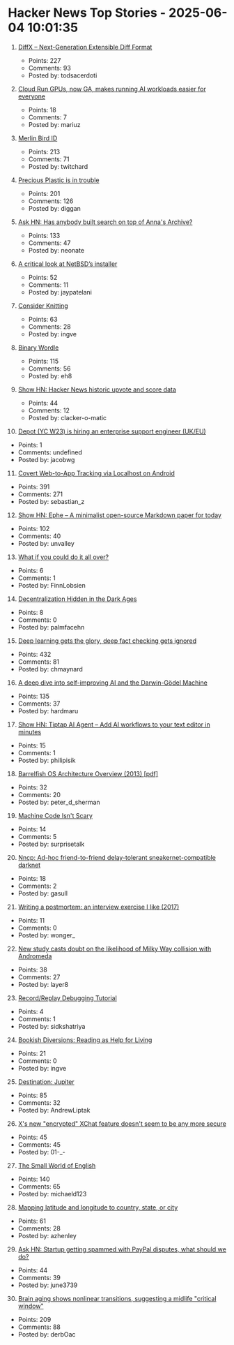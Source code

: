 # Hacker News Top Stories - 2025-06-04 10:01:35

1. [DiffX – Next-Generation Extensible Diff Format](https://diffx.org/)
   - Points: 227
   - Comments: 93
   - Posted by: todsacerdoti

2. [Cloud Run GPUs, now GA, makes running AI workloads easier for everyone](https://cloud.google.com/blog/products/serverless/cloud-run-gpus-are-now-generally-available)
   - Points: 18
   - Comments: 7
   - Posted by: mariuz

3. [Merlin Bird ID](https://merlin.allaboutbirds.org/)
   - Points: 213
   - Comments: 71
   - Posted by: twitchard

4. [Precious Plastic is in trouble](https://www.preciousplastic.com//news/problems-in-precious-plastic)
   - Points: 201
   - Comments: 126
   - Posted by: diggan

5. [Ask HN: Has anybody built search on top of Anna's Archive?](undefined)
   - Points: 133
   - Comments: 47
   - Posted by: neonate

6. [A critical look at NetBSD’s installer](https://eerielinux.wordpress.com/2025/05/31/installing-bsd-in-2025-part-3-a-critical-look-at-netbsds-installer/)
   - Points: 52
   - Comments: 11
   - Posted by: jaypatelani

7. [Consider Knitting](https://journal.stuffwithstuff.com/2025/05/30/consider-knitting/)
   - Points: 63
   - Comments: 28
   - Posted by: ingve

8. [Binary Wordle](https://wordle.chengeric.com/)
   - Points: 115
   - Comments: 56
   - Posted by: eh8

9. [Show HN: Hacker News historic upvote and score data](https://hn.dunkirk.sh/)
   - Points: 44
   - Comments: 12
   - Posted by: clacker-o-matic

10. [Depot (YC W23) is hiring an enterprise support engineer (UK/EU)](https://www.ycombinator.com/companies/depot/jobs/NdCr76D-enterprise-support-engineer)
   - Points: 1
   - Comments: undefined
   - Posted by: jacobwg

11. [Covert Web-to-App Tracking via Localhost on Android](https://localmess.github.io/)
   - Points: 391
   - Comments: 271
   - Posted by: sebastian_z

12. [Show HN: Ephe – A minimalist open-source Markdown paper for today](https://github.com/unvalley/ephe)
   - Points: 102
   - Comments: 40
   - Posted by: unvalley

13. [What if you could do it all over?](https://www.newyorker.com/magazine/2020/12/21/what-if-you-could-do-it-all-over)
   - Points: 6
   - Comments: 1
   - Posted by: FinnLobsien

14. [Decentralization Hidden in the Dark Ages](http://bionicmosquito.blogspot.com/2013/02/decentralization-hidden-in-dark-ages.html)
   - Points: 8
   - Comments: 0
   - Posted by: palmfacehn

15. [Deep learning gets the glory, deep fact checking gets ignored](https://rachel.fast.ai/posts/2025-06-04-enzyme-ml-fails/index.html)
   - Points: 432
   - Comments: 81
   - Posted by: chmaynard

16. [A deep dive into self-improving AI and the Darwin-Gödel Machine](https://richardcsuwandi.github.io/blog/2025/dgm/)
   - Points: 135
   - Comments: 37
   - Posted by: hardmaru

17. [Show HN: Tiptap AI Agent – Add AI workflows to your text editor in minutes](undefined)
   - Points: 15
   - Comments: 1
   - Posted by: philipisik

18. [Barrelfish OS Architecture Overview (2013) [pdf]](https://barrelfish.org/publications/TN-000-Overview.pdf)
   - Points: 32
   - Comments: 20
   - Posted by: peter_d_sherman

19. [Machine Code Isn't Scary](https://jimmyhmiller.com/machine-code-isnt-scary)
   - Points: 14
   - Comments: 5
   - Posted by: surprisetalk

20. [Nncp: Ad-hoc friend-to-friend delay-tolerant sneakernet-compatible darknet](http://www.nncpgo.org/)
   - Points: 18
   - Comments: 2
   - Posted by: gasull

21. [Writing a postmortem: an interview exercise I like (2017)](https://www.danielputtick.com/writing/mapbox-postmortem-interview.html)
   - Points: 11
   - Comments: 0
   - Posted by: wonger_

22. [New study casts doubt on the likelihood of Milky Way collision with Andromeda](https://www.durham.ac.uk/departments/academic/physics/news/new-study-casts-doubt-on-the-likelihood-of-milky-way-collision-with-andromeda/)
   - Points: 38
   - Comments: 27
   - Posted by: layer8

23. [Record/Replay Debugging Tutorial](https://github.com/sidkshatriya/me/blob/master/009-rr-on-aarch64.md)
   - Points: 4
   - Comments: 1
   - Posted by: sidkshatriya

24. [Bookish Diversions: Reading as Help for Living](https://www.millersbookreview.com/p/reading-as-help-for-living)
   - Points: 21
   - Comments: 0
   - Posted by: ingve

25. [Destination: Jupiter](https://clarkesworldmagazine.com/liptak_06_25/)
   - Points: 85
   - Comments: 32
   - Posted by: AndrewLiptak

26. [X's new "encrypted" XChat feature doesn't seem to be any more secure](https://www.theregister.com/2025/06/03/xs_new_encrypted_xchat_feature/)
   - Points: 45
   - Comments: 45
   - Posted by: 01-_-

27. [The Small World of English](https://www.inotherwords.app/linguabase/)
   - Points: 140
   - Comments: 65
   - Posted by: michaeld123

28. [Mapping latitude and longitude to country, state, or city](https://austinhenley.com/blog/coord2state.html)
   - Points: 61
   - Comments: 28
   - Posted by: azhenley

29. [Ask HN: Startup getting spammed with PayPal disputes, what should we do?](undefined)
   - Points: 44
   - Comments: 39
   - Posted by: june3739

30. [Brain aging shows nonlinear transitions, suggesting a midlife "critical window"](https://www.pnas.org/doi/10.1073/pnas.2416433122)
   - Points: 209
   - Comments: 88
   - Posted by: derbOac

